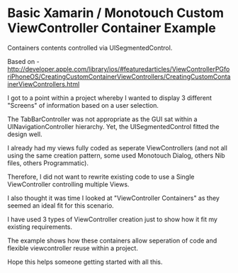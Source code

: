 Basic Xamarin / Monotouch Custom ViewController Container Example
========================================================================================

Containers contents controlled via UISegmentedControl.

Based on - http://developer.apple.com/library/ios/#featuredarticles/ViewControllerPGforiPhoneOS/CreatingCustomContainerViewControllers/CreatingCustomContainerViewControllers.html

I got to a point within a project whereby I wanted to display 3 different "Screens" of information based on a user selection.  

The TabBarController was not appropriate as the GUI sat within a UINavigationController hierarchy.  Yet, the UISegmentedControl fitted the design well.

I already had my views fully coded as seperate ViewControllers (and not all using the same creation pattern, some used Monotouch Dialog, others Nib files, others Programmatic).

Therefore, I did not want to rewrite existing code to use a Single ViewController controlling multiple Views.

I also thought it was time I looked at "ViewController Containers" as they seemed an ideal fit for this scenario.

I have used 3 types of ViewController creation just to show how it fit my existing requirements.

The example shows how these containers allow seperation of code and flexible viewcontroller reuse within a project.

Hope this helps someone getting started with all this.

